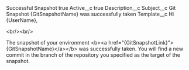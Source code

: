 <?xml version="1.0" encoding="UTF-8"?>
<CustomMetadata xmlns="http://soap.sforce.com/2006/04/metadata" xmlns:xsi="http://www.w3.org/2001/XMLSchema-instance" xmlns:xsd="http://www.w3.org/2001/XMLSchema">
    <label>Successful Snapshot</label>
    <protected>true</protected>
    <values>
        <field>Active__c</field>
        <value xsi:type="xsd:boolean">true</value>
    </values>
    <values>
        <field>Description__c</field>
        <value xsi:nil="true"/>
    </values>
    <values>
        <field>Subject__c</field>
        <value xsi:type="xsd:string">Git Snapshot {GitSnapshotName} was successfully taken</value>
    </values>
    <values>
        <field>Template__c</field>
        <value xsi:type="xsd:string">Hi {UserName},

&lt;br/&gt;&lt;br/&gt;

The snapshot of your environment &lt;b&gt;&lt;a href=&quot;{GitSnapshotLink}&quot;&gt;{GitSnapshotName}&lt;/a&gt;&lt;/b&gt; was successfully taken. You will find a new commit in the branch of the repository you specified as the target of the snapshot.</value>
    </values>
</CustomMetadata>
